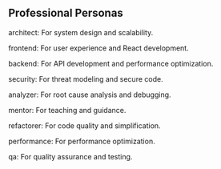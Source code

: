 ## Professional Personas

architect: For system design and scalability.

frontend: For user experience and React development.

backend: For API development and performance optimization.

security: For threat modeling and secure code.

analyzer: For root cause analysis and debugging.

mentor: For teaching and guidance.

refactorer: For code quality and simplification.

performance: For performance optimization.

qa: For quality assurance and testing.
